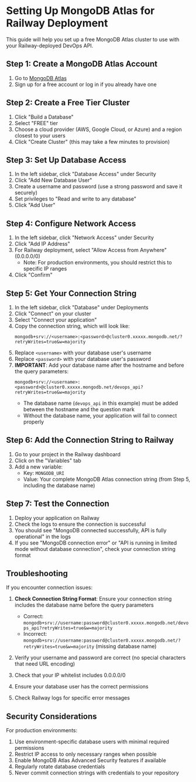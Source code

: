 # Setting Up MongoDB Atlas for Railway Deployment

This guide will help you set up a free MongoDB Atlas cluster to use with your Railway-deployed DevOps API.

## Step 1: Create a MongoDB Atlas Account

1. Go to [MongoDB Atlas](https://www.mongodb.com/cloud/atlas/register)
2. Sign up for a free account or log in if you already have one

## Step 2: Create a Free Tier Cluster

1. Click "Build a Database"
2. Select "FREE" tier
3. Choose a cloud provider (AWS, Google Cloud, or Azure) and a region closest to your users
4. Click "Create Cluster" (this may take a few minutes to provision)

## Step 3: Set Up Database Access

1. In the left sidebar, click "Database Access" under Security
2. Click "Add New Database User"
3. Create a username and password (use a strong password and save it securely)
4. Set privileges to "Read and write to any database"
5. Click "Add User"

## Step 4: Configure Network Access

1. In the left sidebar, click "Network Access" under Security
2. Click "Add IP Address"
3. For Railway deployment, select "Allow Access from Anywhere" (0.0.0.0/0)
   - Note: For production environments, you should restrict this to specific IP ranges
4. Click "Confirm"

## Step 5: Get Your Connection String

1. In the left sidebar, click "Database" under Deployments
2. Click "Connect" on your cluster
3. Select "Connect your application"
4. Copy the connection string, which will look like:
   ```
   mongodb+srv://<username>:<password>@cluster0.xxxxx.mongodb.net/?retryWrites=true&w=majority
   ```
5. Replace `<username>` with your database user's username
6. Replace `<password>` with your database user's password
7. **IMPORTANT**: Add your database name after the hostname and before the query parameters:
   ```
   mongodb+srv://<username>:<password>@cluster0.xxxxx.mongodb.net/devops_api?retryWrites=true&w=majority
   ```
   - The database name (`devops_api` in this example) must be added between the hostname and the question mark
   - Without the database name, your application will fail to connect properly

## Step 6: Add the Connection String to Railway

1. Go to your project in the Railway dashboard
2. Click on the "Variables" tab
3. Add a new variable:
   - Key: `MONGODB_URI`
   - Value: Your complete MongoDB Atlas connection string (from Step 5, including the database name)

## Step 7: Test the Connection

1. Deploy your application on Railway
2. Check the logs to ensure the connection is successful
3. You should see "MongoDB connected successfully, API is fully operational" in the logs
4. If you see "MongoDB connection error" or "API is running in limited mode without database connection", check your connection string format

## Troubleshooting

If you encounter connection issues:

1. **Check Connection String Format**: Ensure your connection string includes the database name before the query parameters
   - Correct: `mongodb+srv://username:password@cluster0.xxxxx.mongodb.net/devops_api?retryWrites=true&w=majority`
   - Incorrect: `mongodb+srv://username:password@cluster0.xxxxx.mongodb.net/?retryWrites=true&w=majority` (missing database name)

2. Verify your username and password are correct (no special characters that need URL encoding)
3. Check that your IP whitelist includes 0.0.0.0/0
4. Ensure your database user has the correct permissions
5. Check Railway logs for specific error messages

## Security Considerations

For production environments:

1. Use environment-specific database users with minimal required permissions
2. Restrict IP access to only necessary ranges when possible
3. Enable MongoDB Atlas Advanced Security features if available
4. Regularly rotate database credentials
5. Never commit connection strings with credentials to your repository 